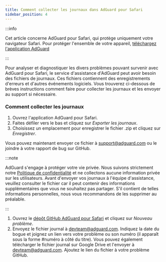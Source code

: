```yaml
---
title: Comment collecter les journaux dans AdGuard pour Safari
sidebar_position: 4
---
```


:::info

Cet article concerne AdGuard pour Safari, qui protège uniquement votre navigateur Safari. Pour protéger l'ensemble de votre appareil, [téléchargez l'application AdGuard](https://agrd.io/download-kb-adblock)

:::

Pour analyser et diagnostiquer les divers problèmes pouvant survenir avec AdGuard pour Safari, le service d'assistance d'AdGuard peut avoir besoin des fichiers de journaux. Ces fichiers contiennent des enregistrements d'erreurs et d'autres événements logiciels. Vous trouverez ci-dessous de brèves instructions comment faire pour collecter les journaux et les envoyer au support si nécessaire.

### Comment collecter les journaux

1. Ouvrez l'application AdGuard pour Safari.
2. Faites défiler vers le bas et cliquez sur _Exporter les journaux_.
3. Choisissez un emplacement pour enregistrer le fichier .zip et cliquez sur _Enregistrer_.

Vous pouvez maintenant envoyer ce fichier à support@adguard.com ou le joindre à votre rapport de bug sur GitHub.

:::note

AdGuard s'engage à protéger votre vie privée. Nous suivons strictement notre [Politique de confidentialité](https://adguard.com/privacy/safari.html) et ne collectons aucune information privée sur les utilisateurs. Avant d'envoyer vos journaux à l'équipe d'assistance, veuillez consulter le fichier car il peut contenir des informations supplémentaires que vous ne souhaitez pas partager. S'il contient de telles informations personnelles, nous vous recommandons de les supprimer au préalable.

:::

1. Ouvrez le [dépôt GitHub AdGuard pour Safari](https://github.com/AdguardTeam/AdGuardForSafari/issues) et cliquez sur _Nouveau problème_.
2. Envoyez le fichier journal à devteam@adguard.com. Indiquez la date du bogue et joignez un lien vers votre problème ou son numéro (il apparaît sous la forme #numéro à côté du titre).
    Vous pouvez également télécharger le fichier journal sur Google Drive et l'envoyer à devteam@adguard.com. Ajoutez le lien du fichier à votre problème GitHub.
